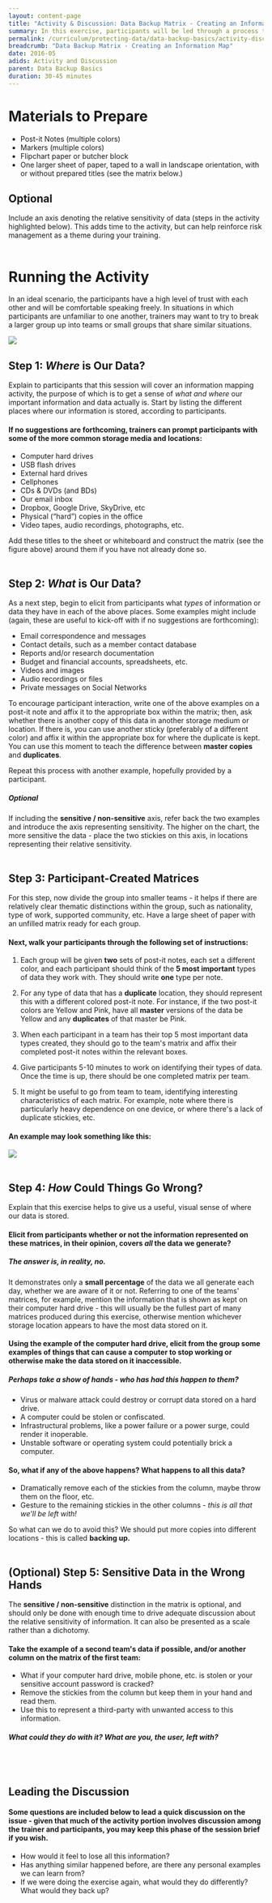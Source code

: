 ```yaml
---
layout: content-page
title: "Activity & Discussion: Data Backup Matrix - Creating an Information Map"
summary: In this exercise, participants will be led through a process to think critically about the different kinds of data they store, where such data is stored, and what the potential impact of losing control of such data might be. The depth of discussion in this exercise will vary depending on group dynamics.
permalink: /curriculum/protecting-data/data-backup-basics/activity-discussion/data-backup-matrix-creating-information-map/
breadcrumb: "Data Backup Matrix - Creating an Information Map"
date: 2016-05
adids: Activity and Discussion
parent: Data Backup Basics
duration: 30-45 minutes
---
```

# Materials to Prepare
- Post-it Notes (multiple colors)
- Markers (multiple colors)
- Flipchart paper or butcher block
- One larger sheet of paper, taped to a wall in landscape orientation, with or without prepared titles (see the matrix below.)

## Optional
Include an axis denoting the relative sensitivity of data (steps in the activity highlighted below). This adds time to the activity, but can help reinforce risk management as a theme during your training.
<br><br>

# Running the Activity
In an ideal scenario, the participants have a high level of trust with each other and will be comfortable speaking freely. In situations in which participants are unfamiliar to one another, trainers may want to try to break a larger group up into teams or small groups that share similar situations.

<img src="/assets/images/AD-information-map.PNG">

## Step 1: *Where* is Our Data?
Explain to participants that this session will cover an information mapping activity, the purpose of which is to get a sense of *what and where* our important information and data actually is. Start by listing the different places where our information is stored, according to participants.

#### If no suggestions are forthcoming, trainers can prompt participants with some of the more common storage media and locations:

- Computer hard drives
- USB flash drives
- External hard drives
- Cellphones
- CDs & DVDs (and BDs)
- Our email inbox
- Dropbox, Google Drive, SkyDrive, etc
- Physical (“hard”) copies in the office
- Video tapes, audio recordings, photographs, etc.

Add these titles to the sheet or whiteboard and construct the matrix (see the figure above) around them if you have not already done so.
<br><br>

## Step 2: *What* is Our Data?
As a next step, begin to elicit from participants what *types* of information or data they have in each of the above places. Some examples might include (again, these are useful to kick-off with if no suggestions are forthcoming):

- Email correspondence and messages
- Contact details, such as a member contact database
- Reports and/or research documentation
- Budget and financial accounts, spreadsheets, etc.
- Videos and images
- Audio recordings or files
- Private messages on Social Networks

To encourage participant interaction, write one of the above examples on a post-it note and affix it to the appropriate box within the matrix; then, ask whether there is another copy of this data in another storage medium or location. If there is, you can use another sticky (preferably of a different color) and affix it within the appropriate box for where the duplicate is kept. You can use this moment to teach the difference between **master copies** and **duplicates**.

Repeat this process with another example, hopefully provided by a participant.

##### *Optional*
If including the **sensitive / non-sensitive** axis, refer back the two examples and introduce the axis representing sensitivity. The higher on the chart, the more sensitive the data - place the two stickies on this axis, in locations representing their relative sensitivity.
<br><br>

## Step 3: Participant-Created Matrices
For this step, now divide the group into smaller teams - it helps if there are relatively clear thematic distinctions within the group, such as nationality, type of work, supported community, etc. Have a large sheet of paper with an unfilled matrix ready for each group.

#### Next, walk your participants through the following set of instructions:

1. Each group will be given **two** sets of post-it notes, each set a different color, and each participant should think of the **5 most important** types of data they work with. They should write **one** type per note.

2. For any type of data that has a **duplicate** location, they should represent this with a different colored post-it note. For instance, if the two post-it colors are Yellow and Pink, have all **master** versions of the data be Yellow and any **duplicates** of that master be Pink.

3. When each participant in a team has their top 5 most important data types created, they should go to the team's matrix and affix their completed post-it notes within the relevant boxes.

4. Give participants 5-10 minutes to work on identifying their types of data. Once the time is up, there should be one completed matrix per team.

5. It might be useful to go from team to team, identifying interesting characteristics of each matrix. For example, note where there is particularly heavy dependence on one device, or where there's a lack of duplicate stickies, etc.

#### An example may look something like this:
<img src="/assets/images/I-backup-matrix-example.png">
<br><br>

## Step 4: *How* Could Things Go Wrong?
Explain that this exercise helps to give us a useful, visual sense of where our data is stored.

#### Elicit from participants whether or not the information represented on these matrices, in their opinion, covers *all* the data we generate?

##### The answer is, in reality, *no*.
It demonstrates only a **small percentage** of the data we all generate each day, whether we are aware of it or not.
Referring to one of the teams' matrices, for example, mention the information that is shown as kept on their computer hard drive - this will usually be the fullest part of many matrices produced during this exercise, otherwise mention whichever storage location appears to have the most data stored on it.

#### Using the example of the computer hard drive, elicit from the group some examples of things that can cause a computer to stop working or otherwise make the data stored on it inaccessible.

##### Perhaps take a show of hands - who has had this happen to *them?*
- Virus or malware attack could destroy or corrupt data stored on a hard drive.
- A computer could be stolen or confiscated.
- Infrastructural problems, like a power failure or a power surge, could render it inoperable.
- Unstable software or operating system could potentially brick a computer.

#### So, what if any of the above happens? What happens to all this data?
- Dramatically remove each of the stickies from the column, maybe throw them on the floor, etc.
- Gesture to the remaining stickies in the other columns - *this is all that we'll be left with!*

So what can we do to avoid this? We should put more copies into different locations - this is called **backing up.**
<br><br>

## (Optional) Step 5: Sensitive Data in the Wrong Hands
The **sensitive / non-sensitive** distinction in the matrix is optional, and should only be done with enough time to drive adequate discussion about the relative sensitivity of information. It can also be presented as a scale rather than a dichotomy.

#### Take the example of a second team's data if possible, and/or another column on the matrix of the first team:
- What if your computer hard drive, mobile phone, etc. is stolen or your sensitive account password is cracked?
- Remove the stickies from the column but keep them in your hand and read them.
- Use this to represent a third-party with unwanted access to this information.

##### What could they do with it? What are you, the user, left with?
<br><br>

## Leading the Discussion

#### Some questions are included below to lead a quick discussion on the issue - given that much of the activity portion involves discussion among the trainer and participants, you may keep this phase of the session brief if you wish.
- How would it feel to lose all this information?
- Has anything similar happened before, are there any personal examples we can learn from?
- If we were doing the exercise again, what would they do differently? What would they back up?
<br><br>
